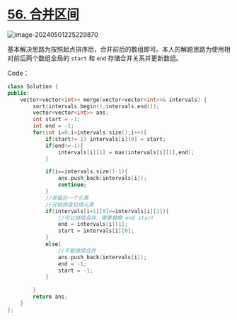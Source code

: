 # [56. 合并区间](https://leetcode.cn/problems/merge-intervals/)

![image-20240501225229870](http://henry-typora.oss-cn-beijing.aliyuncs.com/img/image-20240501225229870.png)

基本解决思路为按照起点排序后，合并前后的数组即可。本人的解题思路为使用相对前后两个数组全局的 `start` 和 `end` 存储合并关系并更新数组。

Code：

```c++
class Solution {
public:
    vector<vector<int>> merge(vector<vector<int>>& intervals) {
        sort(intervals.begin(),intervals.end());
        vector<vector<int>> ans;
        int start = -1;
        int end = -1;
        for(int i=0;i<intervals.size();i++){
            if(start!=-1) intervals[i][0] = start;
            if(end!=-1){
                intervals[i][1] = max(intervals[i][1],end);
            }

            if(i==intervals.size()-1){
                ans.push_back(intervals[i]);
                continue;
            }
            //非最后一个元素
            //开始排查后续元素
            if(intervals[i+1][0]<=intervals[i][1]){
                //可以继续合并，需要替换 end start
                end = intervals[i][1];
                start = intervals[i][0];
            }
            else{
                //不能继续合并
                ans.push_back(intervals[i]);
                end = -1;
                start = -1;
            }
            
        }
        return ans;
    }
};
```

